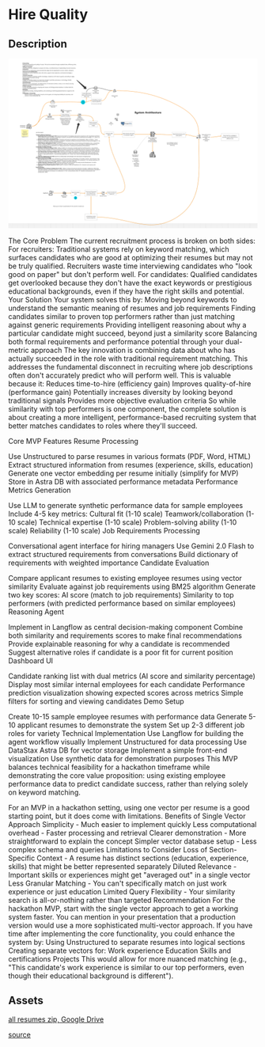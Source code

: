 # Hire Quality

## Description

![Architecture](./architecture.png)

The Core Problem
The current recruitment process is broken on both sides:
For recruiters: Traditional systems rely on keyword matching, which surfaces candidates who are good at optimizing their resumes but may not be truly qualified. Recruiters waste time interviewing candidates who "look good on paper" but don't perform well.
For candidates: Qualified candidates get overlooked because they don't have the exact keywords or prestigious educational backgrounds, even if they have the right skills and potential.
Your Solution
Your system solves this by:
Moving beyond keywords to understand the semantic meaning of resumes and job requirements
Finding candidates similar to proven top performers rather than just matching against generic requirements
Providing intelligent reasoning about why a particular candidate might succeed, beyond just a similarity score
Balancing both formal requirements and performance potential through your dual-metric approach
The key innovation is combining data about who has actually succeeded in the role with traditional requirement matching. This addresses the fundamental disconnect in recruiting where job descriptions often don't accurately predict who will perform well.
This is valuable because it:
Reduces time-to-hire (efficiency gain)
Improves quality-of-hire (performance gain)
Potentially increases diversity by looking beyond traditional signals
Provides more objective evaluation criteria
So while similarity with top performers is one component, the complete solution is about creating a more intelligent, performance-based recruiting system that better matches candidates to roles where they'll succeed.

Core MVP Features
Resume Processing

Use Unstructured to parse resumes in various formats (PDF, Word, HTML)
Extract structured information from resumes (experience, skills, education)
Generate one vector embedding per resume initially (simplify for MVP)
Store in Astra DB with associated performance metadata
Performance Metrics Generation

Use LLM to generate synthetic performance data for sample employees
Include 4-5 key metrics:
Cultural fit (1-10 scale)
Teamwork/collaboration (1-10 scale)
Technical expertise (1-10 scale)
Problem-solving ability (1-10 scale)
Reliability (1-10 scale)
Job Requirements Processing

Conversational agent interface for hiring managers
Use Gemini 2.0 Flash to extract structured requirements from conversations
Build dictionary of requirements with weighted importance
Candidate Evaluation

Compare applicant resumes to existing employee resumes using vector similarity
Evaluate against job requirements using BM25 algorithm
Generate two key scores:
AI score (match to job requirements)
Similarity to top performers (with predicted performance based on similar employees)
Reasoning Agent

Implement in Langflow as central decision-making component
Combine both similarity and requirements scores to make final recommendations
Provide explainable reasoning for why a candidate is recommended
Suggest alternative roles if candidate is a poor fit for current position
Dashboard UI

Candidate ranking list with dual metrics (AI score and similarity percentage)
Display most similar internal employees for each candidate
Performance prediction visualization showing expected scores across metrics
Simple filters for sorting and viewing candidates
Demo Setup

Create 10-15 sample employee resumes with performance data
Generate 5-10 applicant resumes to demonstrate the system
Set up 2-3 different job roles for variety
Technical Implementation
Use Langflow for building the agent workflow visually
Implement Unstructured for data processing
Use DataStax Astra DB for vector storage
Implement a simple front-end visualization
Use synthetic data for demonstration purposes
This MVP balances technical feasibility for a hackathon timeframe while demonstrating the core value proposition: using existing employee performance data to predict candidate success, rather than relying solely on keyword matching.

For an MVP in a hackathon setting, using one vector per resume is a good starting point, but it does come with limitations.
Benefits of Single Vector Approach
Simplicity - Much easier to implement quickly
Less computational overhead - Faster processing and retrieval
Clearer demonstration - More straightforward to explain the concept
Simpler vector database setup - Less complex schema and queries
Limitations to Consider
Loss of Section-Specific Context - A resume has distinct sections (education, experience, skills) that might be better represented separately
Diluted Relevance - Important skills or experiences might get "averaged out" in a single vector
Less Granular Matching - You can't specifically match on just work experience or just education
Limited Query Flexibility - Your similarity search is all-or-nothing rather than targeted
Recommendation
For the hackathon MVP, start with the single vector approach to get a working system faster. You can mention in your presentation that a production version would use a more sophisticated multi-vector approach.
If you have time after implementing the core functionality, you could enhance the system by:
Using Unstructured to separate resumes into logical sections
Creating separate vectors for:
Work experience
Education
Skills and certifications
Projects
This would allow for more nuanced matching (e.g., "This candidate's work experience is similar to our top performers, even though their educational background is different").

## Assets

[all resumes zip, Google Drive](https://drive.google.com/file/d/1SHSUe24cNs9IYm9qofH90NehbrE0-6vI/view?usp=drive_link)

[source](https://www.kaggle.com/datasets/snehaanbhawal/resume-dataset)
